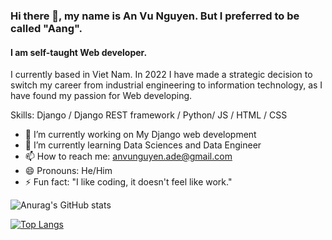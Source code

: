 <!--
**it-AVNG/it-AVNG** is a ✨ _special_ ✨ repository because its `README.md` (this file) appears on your GitHub profile.

Here are some ideas to get you started:

- 🔭 I’m currently working on ...
- 🌱 I’m currently learning ...
- 👯 I’m looking to collaborate on ...
- 🤔 I’m looking for help with ...
- 💬 Ask me about ...
- 📫 How to reach me: ...
- 😄 Pronouns: ...
- ⚡ Fun fact: ...
-->
### Hi there 👋, my name is An Vu Nguyen. But I preferred to be called "Aang".  
#### I am self-taught Web developer.

I currently based in Viet Nam. In 2022 I have made a strategic decision to switch my career from industrial engineering to information technology, as I have found my passion for Web developing.

Skills: Django / Django REST framework / Python/ JS / HTML / CSS

- 🔭 I’m currently working on My Django web development 
- 🌱 I’m currently learning Data Sciences and Data Engineer 
- 📫 How to reach me: anvunguyen.ade@gmail.com 
- 😄 Pronouns: He/Him 
- ⚡ Fun fact: "I like coding, it doesn't feel like work." 


![Anurag's GitHub stats](https://github-readme-stats.vercel.app/api?username=it-AVNG&show_icons=true&theme=gruvbox)

[![Top Langs](https://github-readme-stats.vercel.app/api/top-langs/?username=it-AVNG&size_weight=0.5&count_weight=0.5)](https://github.com/anuraghazra/github-readme-stats)

